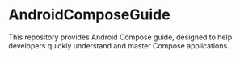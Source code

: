 # AndroidComposeGuide
This repository provides Android Compose guide, designed to help developers quickly understand and master Compose applications.
